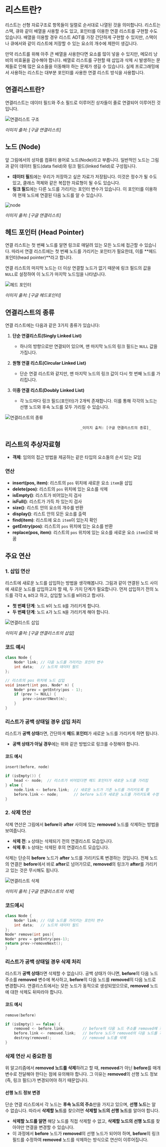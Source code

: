 # 리스트란?

리스트는 선형 자료구조로 항목들이 일렬로 순서대로 나열된 것을 의미합니다. 리스트는 스택, 큐와 같이 배열을 사용할 수도 있고, 포인터를 이용한 연결 리스트를 구현할 수도 있습니다. 배열을 이용할 경우 리스트 ADT를 가장 간단하게 구현할 수 있지만, 스택이나 큐에서와 같이 리스트에 저장할 수 있는 요소의 개수에 제한이 생깁니다. 

만약 리스트를 위해 아주 큰 배열을 사용한다면 요소를 많이 넣을 수 있지만, 메모리 낭비의 비효율을 감수해야 합니다. 배열로 리스트를 구현할 때 삽입과 삭제 시 발생하는 문제들로 인해 많은 요소들을 이동해야 하는 문제가 생길 수 있습니다. 실제 프로그래밍에서 사용하는 리스트는 대부분 포인터를 사용한 연결 리스트 방식을 사용합니다.




## 연결리스트란?

연결리스트는 데이터 필드와 주소 필드로 이루어진 상자들이 줄로 연결되어 이루어진 것입니다.

![연결리스트 구조](https://github.com/user-attachments/assets/84de9280-44c7-4881-aae4-a75fa45503b8)

_이미지 출처: [구글 연결리스트]_

## 노드 (Node)

앞 그림에서의 상자를 컴퓨터 용어로 노드(Node)라고 부릅니다. 일반적인 노드는 그림과 같이 데이터 필드(data field)와 링크 필드(linked field)로 구성됩니다. 

- **데이터 필드**에는 우리가 저장하고 싶은 자료가 저장됩니다. 이것은 정수가 될 수도 있고, 클래스 객체와 같은 복잡한 자료형이 될 수도 있습니다.
- **링크 필드**에는 다른 노드를 가리키는 포인터 변수가 있습니다. 이 포인터를 이용하여 현재 노드에 연결된 다음 노드를 알 수 있습니다.

![node](https://github.com/user-attachments/assets/e464b898-973d-432c-b4ff-62a088f2acd1)

_이미지 출처: [구글 연결리스트]_

## 헤드 포인터 (Head Pointer)

연결 리스트는 첫 번째 노드를 알면 링크로 매달려 있는 모든 노드에 접근할 수 있습니다. 따라서 연결 리스트에는 첫 번째 노드를 가리키는 포인터가 필요한데, 이를 **헤드 포인터(head pointer)**라고 합니다.

연결 리스트의 마지막 노드는 더 이상 연결할 노드가 없기 때문에 링크 필드의 값을 `NULL`로 설정하여 이 노드가 마지막 노드임을 나타냅니다.

![헤드 포인터](https://github.com/user-attachments/assets/74de9712-bb5b-4680-bddb-37364d5bdc84)

_이미지 출처: [구글 헤드포인터]_

## 연결리스트의 종류

연결 리스트에는 다음과 같은 3가지 종류가 있습니다:

1. **단순 연결리스트(Singly Linked List)**  
   - 하나의 방향으로만 연결되어 있으며, 맨 마지막 노드의 링크 필드는 `NULL` 값을 가집니다.
   
2. **원형 연결 리스트(Circular Linked List)**  
   - 단순 연결 리스트와 같지만, 맨 마지막 노드의 링크 값이 다시 첫 번째 노드를 가리킵니다.
   
3. **이중 연결 리스트(Doubly Linked List)**  
   - 각 노드마다 링크 필드(포인터)가 2개씩 존재합니다. 이를 통해 각각의 노드는 선행 노드와 후속 노드를 모두 가리킬 수 있습니다.


![연결리스트의 종류](https://github.com/user-attachments/assets/6fd86113-b935-4986-b3b4-30b463abbbe9)
                                     
                                      _이미지 출처: [구글 연결리스트의 종류]_

## 리스트의 추상자료형

- **객체**: 임의의 접근 방법을 제공하는 같은 타입의 요소들의 순서 있는 모임

### 연산

- **insert(pos, item)**: 리스트의 `pos` 위치에 새로운 요소 `item`을 삽입
- **delete(pos)**: 리스트의 `pos` 위치에 있는 요소를 삭제
- **isEmpty()**: 리스트가 비어있는지 검사
- **isFull()**: 리스트가 가득 차 있는지 검사
- **size()**: 리스트 안의 요소의 개수를 반환
- **display()**: 리스트 안의 모든 요소를 출력
- **find(item)**: 리스트에 요소 `item`이 있는지 확인
- **getEntry(pos)**: 리스트의 `pos` 위치에 있는 요소를 반환
- **replace(pos, item)**: 리스트의 `pos` 위치에 있는 요소를 새로운 요소 `item`으로 바꿈










## 주요 연산

### 1. 삽입 연산

리스트에 새로운 노드를 삽입하는 방법을 생각해봅니다. 그림과 같이 연결된 노드 사이에 새로운 노드를 삽입하고자 할 때, 두 가지 단계가 필요합니다. 먼저 삽입하기 전의 노드를 각각 `A`, `B`라고 하고, 삽입할 노드를 `N`이라고 합시다. 

- **첫 번째 단계**: 노드 `N`이 노드 `B`를 가리키게 합니다.
- **두 번째 단계**: 노드 `A`가 노드 `N`을 가리키게 해야 합니다.

![연결리스트 삽입](https://github.com/user-attachments/assets/916825f0-1ad9-4a68-abff-c8c6f7a4d05f)

_이미지 출처: [구글 연결리스트의 삽입]_

### 코드 예시

```cpp
class Node {
    Node* link; // 다음 노드를 가리키는 포인터 변수
    int data;   // 노드의 데이터 필드
};

// 리스트의 pos 위치에 노드 삽입
void insert(int pos, Node* n) {
    Node* prev = getEntry(pos - 1);
    if (prev != NULL) {
        prev->insertNext(n);
    }
}
```



### 리스트가 공백 상태일 경우 삽입 처리

리스트가 **공백 상태**라면, 간단하게 **헤드 포인터**가 새로운 노드를 가리키게 하면 됩니다. 

- **공백 상태가 아닐 경우**에는 위와 같은 방법으로 링크를 수정해야 합니다.

#### 코드 예시

```cpp
insert(before, node)

if (isEmpty()) {
    head <- node;  // 리스트가 비어있다면 헤드 포인터가 새로운 노드를 가리킴
} else {
    node.link <- before.link;  // 새로운 노드가 기존 노드를 가리키도록 함
    before.link <- node;       // before 노드가 새로운 노드를 가리키도록 수정
}

```














### 2. 삭제 연산

삭제 연산은 그림에서 **before**와 **after** 사이에 있는 **removed** 노드를 삭제하는 방법을 보여줍니다. 

- **삭제 전**: `a` 상태는 삭제되기 전의 연결리스트 모습입니다.
- **삭제 후**: `b` 상태는 삭제된 후의 연결리스트 모습입니다.

삭제는 단순히 **before** 노드가 **after** 노드를 가리키도록 변경하는 것입니다. 전체 노드의 연결은 **before**에서 바로 **after**로 넘어가므로, **removed**의 링크가 **after**를 가리키고 있는 것은 무시해도 됩니다.

![연결리스트 삭제](https://github.com/user-attachments/assets/7a92d85d-c746-4688-ba9a-7b5de59c6e51)

_이미지 출처: [구글 연결리스트의 삭제]_

### 코드예시 

```cpp
class Node {
    Node* link; // 다음 노드를 가리키는 포인터 변수
    int data;   // 노드의 데이터 필드
};
Node* remove(int pos){
Node* prev = getEntry(pos-1);
return prev->removeNext();
}
```



### 리스트가 공백 상태일 경우 삭제 처리

리스트가 **공백 상태**라면 삭제할 수 없습니다. 공백 상태가 아니면, **before**의 다음 노드 주소를 **removed** 변수에 복사하고, **before**의 다음 노드를 **removed**의 다음 노드로 변경합니다. 연결리스트에서는 모든 노드가 동적으로 생성되었으므로, **removed** 노드에 대한 삭제도 뒤따라야 합니다.

#### 코드 예시

```cpp
remove(before)

if (isEmpty() == false) {
    removed <- before.link;        // before의 다음 노드 주소를 removed에 저장
    before.link <- removed.link;   // before 노드가 removed의 다음 노드를 가리키게 함
    destroy(removed);              // removed 노드를 삭제
}

```

### 삭제 연산 시 중요한 점

위 알고리즘에서 **removed 노드를 삭제**하려고 할 때, **removed**가 아닌 **before**를 매개변수로 전달해야 한다는 점에 유의해야 합니다. 그 이유는 **removed**의 선행 노드 정보(즉, 링크 필드)가 변경되어야 하기 때문입니다.

#### 선행 노드 정보 변경

단순 연결 리스트에서 각 노드는 **후속 노드의 주소**만을 가지고 있으며, **선행 노드**는 알 수 없습니다. 따라서 **삭제할 노드**를 찾으려면 **삭제할 노드의 선행 노드**를 알아야 합니다.

- **삭제할 노드를 알면** 해당 노드를 직접 삭제할 수 없고, **삭제할 노드의 선행 노드**를 찾아야만 연결을 변경할 수 있습니다.
- 이 과정에서 **before** 노드가 **removed**의 선행 노드가 되어야 하며, **before**의 링크 필드를 수정하여 **removed** 노드를 삭제하는 방식으로 연산이 이루어집니다.




